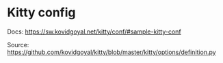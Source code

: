 # Kitty config

Docs: <https://sw.kovidgoyal.net/kitty/conf/#sample-kitty-conf>

Source: <https://github.com/kovidgoyal/kitty/blob/master/kitty/options/definition.py>
